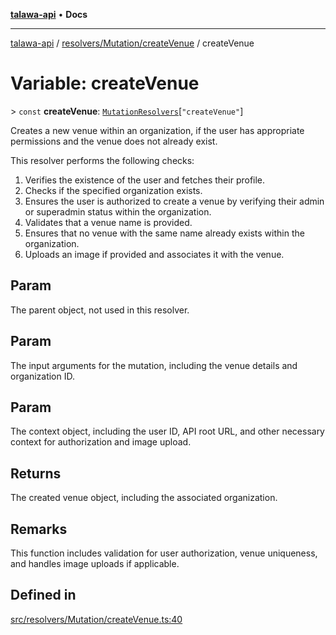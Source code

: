 [**talawa-api**](../../../../README.md) • **Docs**

***

[talawa-api](../../../../modules.md) / [resolvers/Mutation/createVenue](../README.md) / createVenue

# Variable: createVenue

\> `const` **createVenue**: [`MutationResolvers`](../../../../types/generatedGraphQLTypes/type-aliases/MutationResolvers.md)\[`"createVenue"`\]

Creates a new venue within an organization, if the user has appropriate permissions and the venue does not already exist.

This resolver performs the following checks:

1. Verifies the existence of the user and fetches their profile.
2. Checks if the specified organization exists.
3. Ensures the user is authorized to create a venue by verifying their admin or superadmin status within the organization.
4. Validates that a venue name is provided.
5. Ensures that no venue with the same name already exists within the organization.
6. Uploads an image if provided and associates it with the venue.

## Param

The parent object, not used in this resolver.

## Param

The input arguments for the mutation, including the venue details and organization ID.

## Param

The context object, including the user ID, API root URL, and other necessary context for authorization and image upload.

## Returns

The created venue object, including the associated organization.

## Remarks

This function includes validation for user authorization, venue uniqueness, and handles image uploads if applicable.

## Defined in

[src/resolvers/Mutation/createVenue.ts:40](https://github.com/PalisadoesFoundation/talawa-api/blob/92443bb6a5ff3ed66457149a509401986a82e570/src/resolvers/Mutation/createVenue.ts#L40)
